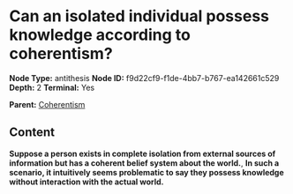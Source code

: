 # Can an isolated individual possess knowledge according to coherentism?

**Node Type:** antithesis
**Node ID:** f9d22cf9-f1de-4bb7-b767-ea142661c529
**Depth:** 2
**Terminal:** Yes

**Parent:** [Coherentism](coherentism.md)

## Content

**Suppose a person exists in complete isolation from external sources of information but has a coherent belief system about the world.**, **In such a scenario, it intuitively seems problematic to say they possess knowledge without interaction with the actual world.**
